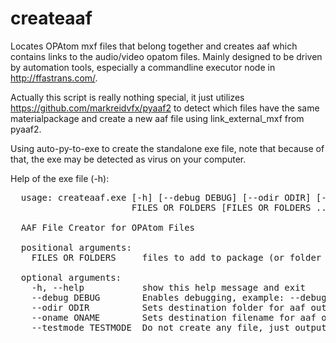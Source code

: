 # createaaf
Locates OPAtom mxf files that belong together and creates aaf which contains links to the audio/video opatom files. Mainly designed to be driven by automation tools, especially a commandline executor node in http://ffastrans.com/.

Actually this script is really nothing special, it just utilizes https://github.com/markreidvfx/pyaaf2 to detect which files have the same materialpackage and create a new aaf file using link_external_mxf from pyaaf2.

Using auto-py-to-exe to create the standalone exe file, note that because of that, the exe may be detected as virus on your computer.

Help of the exe file (-h):

<pre>
  usage: createaaf.exe [-h] [--debug DEBUG] [--odir ODIR] [--oname ONAME] [--testmode TESTMODE]
                       FILES OR FOLDERS [FILES OR FOLDERS ...]

  AAF File Creator for OPAtom Files

  positional arguments:
    FILES OR FOLDERS     files to add to package (or folder to scan for files)

  optional arguments:
    -h, --help           show this help message and exit
    --debug DEBUG        Enables debugging, example: --debug 1
    --odir ODIR          Sets destination folder for aaf output file (default is same folder as the OPAtom File resides)
    --oname ONAME        Sets destination filename for aaf output file (default is same name as the OPAtom File (.aaf))
    --testmode TESTMODE  Do not create any file, just output JSON containing found file packages



</pre>
